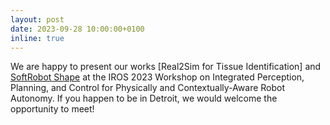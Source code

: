 ```yaml
---
layout: post
date: 2023-09-28 10:00:00+0100
inline: true
---
```

 
We are happy to present our works [Real2Sim for Tissue Identification] and [SoftRobot Shape](https://arxiv.org/abs/2302.14039) at the IROS 2023 Workshop on Integrated Perception, Planning, and Control for Physically and Contextually-Aware Robot Autonomy. If you happen to be in Detroit, we would welcome the opportunity to meet!

